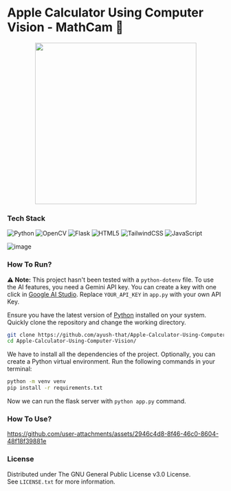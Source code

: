 # Apple Calculator Using Computer Vision - MathCam 📸

<p align="center">
  <img src="https://github.com/user-attachments/assets/03f7c640-820c-427c-98c8-d61728733853" height="375">
</p>

### Tech Stack

![Python](https://img.shields.io/badge/python-3670A0?style=for-the-badge&logo=python&logoColor=ffdd54)
![OpenCV](https://img.shields.io/badge/opencv-%23white.svg?style=for-the-badge&logo=opencv&logoColor=white)
![Flask](https://img.shields.io/badge/flask-%23000.svg?style=for-the-badge&logo=flask&logoColor=white)
![HTML5](https://img.shields.io/badge/html5-%23E34F26.svg?style=for-the-badge&logo=html5&logoColor=white)
![TailwindCSS](https://img.shields.io/badge/tailwindcss-%2338B2AC.svg?style=for-the-badge&logo=tailwind-css&logoColor=white)
![JavaScript](https://img.shields.io/badge/javascript-%23323330.svg?style=for-the-badge&logo=javascript&logoColor=%23F7DF1E)

![image](https://github.com/user-attachments/assets/a4826961-70cb-4481-b9db-22b94d539ee3)

### How To Run?

**⚠️ Note:** This project hasn't been tested with a ```python-dotenv``` file. To use the AI features, you need a Gemini API key. You can create a key with one click in [Google AI Studio](https://makersuite.google.com/app/apikey). Replace ```YOUR_API_KEY``` in ```app.py``` with your own API Key.

Ensure you have the latest version of [Python](https://www.python.org/downloads/) installed on your system. Quickly clone the repository and change the working directory.

```bash
git clone https://github.com/ayush-that/Apple-Calculator-Using-Computer-Vision.git
cd Apple-Calculator-Using-Computer-Vision/
```

We have to install all the dependencies of the project. Optionally, you can create a Python virtual environment. Run the following commands in your terminal:

```bash
python -m venv venv
pip install -r requirements.txt
```
Now we can run the flask server with ```python app.py``` command.

### How To Use?


https://github.com/user-attachments/assets/2946c4d8-8f46-46c0-8604-48f18f39881e

### License

Distributed under The GNU General Public License v3.0 License.<br>
See `LICENSE.txt` for more information.
